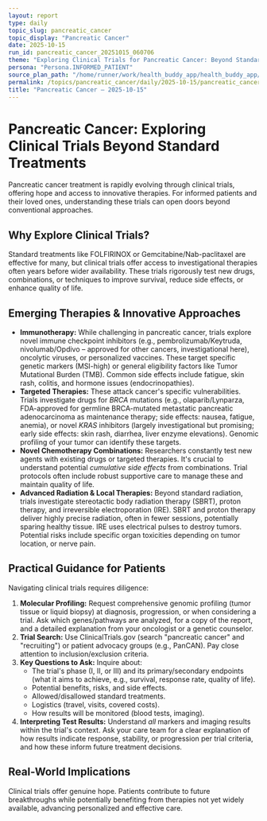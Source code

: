 ```yaml
---
layout: report
type: daily
topic_slug: pancreatic_cancer
topic_display: "Pancreatic Cancer"
date: 2025-10-15
run_id: pancreatic_cancer_20251015_060706
theme: "Exploring Clinical Trials for Pancreatic Cancer: Beyond Standard Treatments"
persona: "Persona.INFORMED_PATIENT"
source_plan_path: "/home/runner/work/health_buddy_app/health_buddy_app/.results/pancreatic_cancer/weekly_plan/2025-10-13/plan.json"
permalink: /topics/pancreatic_cancer/daily/2025-10-15/pancreatic_cancer_20251015_060706/
title: "Pancreatic Cancer — 2025-10-15"
---
```


# Pancreatic Cancer: Exploring Clinical Trials Beyond Standard Treatments

Pancreatic cancer treatment is rapidly evolving through clinical trials, offering hope and access to innovative therapies. For informed patients and their loved ones, understanding these trials can open doors beyond conventional approaches.

## Why Explore Clinical Trials?

Standard treatments like FOLFIRINOX or Gemcitabine/Nab-paclitaxel are effective for many, but clinical trials offer access to investigational therapies often years before wider availability. These trials rigorously test new drugs, combinations, or techniques to improve survival, reduce side effects, or enhance quality of life.

## Emerging Therapies & Innovative Approaches

*   **Immunotherapy:** While challenging in pancreatic cancer, trials explore novel immune checkpoint inhibitors (e.g., pembrolizumab/Keytruda, nivolumab/Opdivo – approved for other cancers, investigational here), oncolytic viruses, or personalized vaccines. These target specific genetic markers (MSI-high) or general eligibility factors like Tumor Mutational Burden (TMB). Common side effects include fatigue, skin rash, colitis, and hormone issues (endocrinopathies).
*   **Targeted Therapies:** These attack cancer's specific vulnerabilities. Trials investigate drugs for *BRCA* mutations (e.g., olaparib/Lynparza, FDA-approved for germline BRCA-mutated metastatic pancreatic adenocarcinoma as maintenance therapy; side effects: nausea, fatigue, anemia), or novel *KRAS* inhibitors (largely investigational but promising; early side effects: skin rash, diarrhea, liver enzyme elevations). Genomic profiling of your tumor can identify these targets.
*   **Novel Chemotherapy Combinations:** Researchers constantly test new agents with existing drugs or targeted therapies. It's crucial to understand potential *cumulative side effects* from combinations. Trial protocols often include robust supportive care to manage these and maintain quality of life.
*   **Advanced Radiation & Local Therapies:** Beyond standard radiation, trials investigate stereotactic body radiation therapy (SBRT), proton therapy, and irreversible electroporation (IRE). SBRT and proton therapy deliver highly precise radiation, often in fewer sessions, potentially sparing healthy tissue. IRE uses electrical pulses to destroy tumors. Potential risks include specific organ toxicities depending on tumor location, or nerve pain.

## Practical Guidance for Patients

Navigating clinical trials requires diligence:

1.  **Molecular Profiling:** Request comprehensive genomic profiling (tumor tissue or liquid biopsy) at diagnosis, progression, or when considering a trial. Ask which genes/pathways are analyzed, for a copy of the report, and a detailed explanation from your oncologist or a genetic counselor.
2.  **Trial Search:** Use ClinicalTrials.gov (search "pancreatic cancer" and "recruiting") or patient advocacy groups (e.g., PanCAN). Pay close attention to inclusion/exclusion criteria.
3.  **Key Questions to Ask:** Inquire about:
    *   The trial's phase (I, II, or III) and its primary/secondary endpoints (what it aims to achieve, e.g., survival, response rate, quality of life).
    *   Potential benefits, risks, and side effects.
    *   Allowed/disallowed standard treatments.
    *   Logistics (travel, visits, covered costs).
    *   How results will be monitored (blood tests, imaging).
4.  **Interpreting Test Results:** Understand *all* markers and imaging results within the trial's context. Ask your care team for a clear explanation of how results indicate response, stability, or progression per trial criteria, and how these inform future treatment decisions.

## Real-World Implications

Clinical trials offer genuine hope. Patients contribute to future breakthroughs while potentially benefiting from therapies not yet widely available, advancing personalized and effective care.
